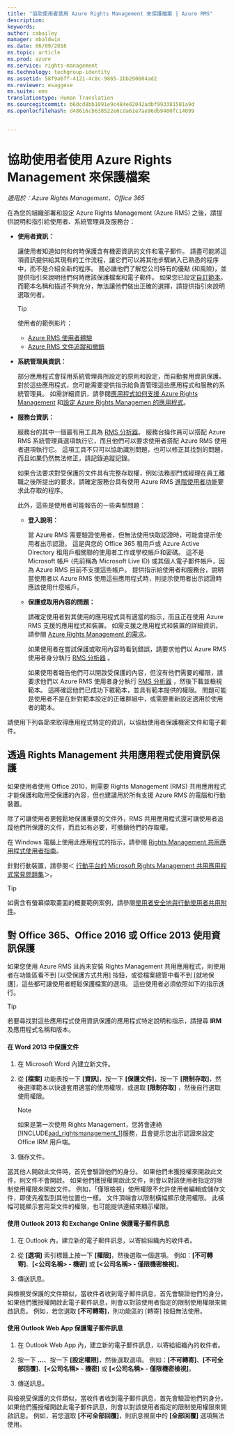 ```yaml
---
title: "協助使用者使用 Azure Rights Management 來保護檔案 | Azure RMS"
description: 
keywords: 
author: cabailey
manager: mbaldwin
ms.date: 06/09/2016
ms.topic: article
ms.prod: azure
ms.service: rights-management
ms.technology: techgroup-identity
ms.assetid: 58f9a6ff-4121-4c8c-9865-1bb290604ad2
ms.reviewer: esaggese
ms.suite: ems
translationtype: Human Translation
ms.sourcegitcommit: b6dcd8bb1091e9c484e02042adbf993381581a9d
ms.openlocfilehash: d48616cb638522e6cda61e7ae96db9480fc14099


---
```


# 協助使用者使用 Azure Rights Management 來保護檔案

*適用於︰Azure Rights Management、Office 365*

在為您的組織部署和設定 Azure Rights Management (Azure RMS) 之後，請提供說明和指引給使用者、系統管理員及服務台：

-   **使用者資訊：**

    讓使用者知道如何和何時保護含有機密資訊的文件和電子郵件。 請盡可能將這項資訊提供給其現有的工作流程，讓它們可以將其他步驟納入已熟悉的程序中，而不是介紹全新的程序。 務必讓他們了解您公司特有的優點 (和風險)，並提供指引來說明他們何時應該保護檔案和電子郵件。 如果您已設定[自訂範本](configure-custom-templates.md)，而範本名稱和描述不夠充分，無法讓他們做出正確的選擇，請提供指引來說明選取何者。

    > [!TIP]
    > 使用者的範例影片：
    >
    > -   [Azure RMS 使用者體驗](http://channel9.msdn.com/Series/Information-Protection/Azure-RMS-user-experience)
    > -   [Azure RMS 文件追蹤和撤銷](http://channel9.msdn.com/Series/Information-Protection/Azure-RMS-Document-Tracking-and-Revocation)

-   **系統管理員資訊：**

    部分應用程式會採用系統管理員所設定的原則和設定，而自動套用資訊保護。 對於這些應用程式，您可能需要提供指示給負責管理這些應用程式和服務的系統管理員。 如需詳細資訊，請參閱[應用程式如何支援 Azure Rights Management](../understand-explore/applications-support.md) 和[設定 Azure Rights Managemen 的應用程式](configure-applications.md)。

-   **服務台資訊：**

    服務台的其中一個最有用工具為 [RMS 分析器](https://www.microsoft.com/en-us/download/details.aspx?id=46437)。 服務台操作員可以搭配 Azure RMS 系統管理員選項執行它，而且他們可以要求使用者搭配 Azure RMS 使用者選項執行它。 這項工具不只可以協助識別問題，也可以修正其找到的問題，而且如果仍然無法修正，請記錄追蹤記錄。

    如果合法要求對受保護的文件具有完整存取權，例如法務部門或經理在員工離職之後所提出的要求，請確定服務台具有使用 Azure RMS [進階使用者功能](configure-super-users.md)要求此存取的程序。

    此外，這些是使用者可能報告的一些典型問題：

    -   **登入說明：**

        當 Azure RMS 需要驗證使用者，但無法使用快取認證時，可能會提示使用者出示認證。 這是與您的 Office 365 租用戶或 Azure Active Directory 租用戶相關聯的使用者工作或學校帳戶和密碼。 這不是 Microsoft 帳戶 (先前稱為 Microsoft Live ID) 或其個人電子郵件帳戶，因為 Azure RMS 目前不支援這些帳戶。 提供指示給使用者和服務台，說明當使用者以 Azure RMS 使用這些應用程式時，則提示使用者出示認證時應該使用什麼帳戶。

    -   **保護或取用內容的問題：**

        請確定使用者對其使用的應用程式具有適當的指示，而且正在使用 Azure RMS 支援的應用程式和裝置。 如需支援之應用程式和裝置的詳細資訊，請參閱 [Azure Rights Management 的需求](../get-started/requirements-azure-rms.md)。

        如果使用者在嘗試保護或取用內容時看到錯誤，請要求他們以 Azure RMS 使用者身分執行 [RMS 分析器](https://www.microsoft.com/en-us/download/details.aspx?id=46437) 。

        如果使用者報告他們可以開啟受保護的內容，但沒有他們需要的權限，請要求他們以 Azure RMS 使用者身分執行 [RMS 分析器](https://www.microsoft.com/en-us/download/details.aspx?id=46437) ，然後下載並檢視範本。 這將確認他們已成功下載範本，並具有範本提供的權限。 問題可能是使用者不是在針對範本設定的正確群組中，或需要重新設定適用於使用者的範本。

請使用下列各節來取得應用程式特定的資訊，以協助使用者保護機密文件和電子郵件。

## 透過 Rights Management 共用應用程式使用資訊保護
如果使用者使用 Office 2010，則需要 Rights Management (RMS) 共用應用程式才能保護和取用受保護的內容，但也建議用於所有支援 Azure RMS 的電腦和行動裝置。

除了可讓使用者更輕鬆地保護重要的文件外，RMS 共用應用程式還可讓使用者追蹤他們所保護的文件，而且如有必要，可撤銷他們的存取權。

在 Windows 電腦上使用此應用程式的指示，請參閱 [Rights Management 共用應用程式使用者指南](../rms-client/sharing-app-user-guide.md)。

針對行動裝置，請參閱＜ [行動平台的 Microsoft Rights Management 共用應用程式常見問題集](http://technet.microsoft.com/dn451248)＞。

> [!TIP]
> 如需含有螢幕擷取畫面的概要範例案例，請參閱[使用者安全地與行動使用者共用附件](../understand-explore/what-admins-users-see.md#users-safely-share-attachments-with-mobile-users)。

## 對 Office 365、Office 2016 或 Office 2013 使用資訊保護
如果您使用 Azure RMS 且尚未安裝 Rights Management 共用應用程式，則使用者在功能區看不到 [以受保護方式共用] 按鈕，或從檔案總管中看不到 [就地保護]，這些都可讓使用者輕鬆保護檔案的選項。 這些使用者必須依照如下的指示進行。

> [!TIP]
> 若要尋找對這些應用程式使用資訊保護的應用程式特定說明和指示，請搜尋 **IRM** 及應用程式名稱和版本。

#### 在 Word 2013 中保護文件

1.  在 Microsoft Word 內建立新文件。

2.  從 **[檔案]** 功能表按一下 **[資訊]**，按一下 **[保護文件]**，按一下 **[限制存取]**，然後選擇範本以快速套用適當的使用權限，或選取 **[限制存取]** ，然後自行選取使用權限。

    > [!NOTE]
    > 如果是第一次使用 Rights Management，您將會連絡[!INCLUDE[aad_rightsmanagement_1](../includes/aad_rightsmanagement_1_md.md)]服務，且會提示您出示認證來設定 Office IRM 用戶端。

3.  儲存文件。

當其他人開啟此文件時，首先會驗證他們的身分。 如果他們未獲授權來開啟此文件，則文件不會開啟。 如果他們獲授權開啟此文件，則會以對該使用者指定的限制使用權限來開啟文件。 例如，「僅限檢視」使用權限不允許使用者編輯或儲存文件，即使先複製到其他位置也一樣。 文件頂端會以限制橫幅顯示使用權限。 此橫幅可能顯示套用至文件的權限，也可能提供連結來顯示權限。

#### 使用 Outlook 2013 和 Exchange Online 保護電子郵件訊息

1.  在 Outlook 內，建立新的電子郵件訊息，以寄給組織內的收件者。

2.  從 **[選項]** 索引標籤上按一下 **[權限]**，然後選取一個選項。 例如：**[不可轉寄]**、**[&lt;公司名稱&gt; - 機密]** 或 **[&lt;公司名稱&gt; - 僅限機密檢視]**。

3.  傳送訊息。

與檢視受保護的文件類似，當收件者收到電子郵件訊息，首先會驗證他們的身分。 如果他們獲授權開啟此電子郵件訊息，則會以對該使用者指定的限制使用權限來開啟訊息。 例如，若您選取 **[不可轉寄]**，則功能區的 [轉寄] 按鈕無法使用。

#### 使用 Outlook Web App 保護電子郵件訊息

1.  在 Outlook Web App 內，建立新的電子郵件訊息，以寄給組織內的收件者。

2.  按一下  **…**、按一下 **[設定權限]**，然後選取選項。 例如：**[不可轉寄]**、**[不可全部回覆]**、**[&lt;公司名稱&gt; - 機密]** 或 **[&lt;公司名稱&gt; - 僅限機密檢視]**。

3.  傳送訊息。

與檢視受保護的文件類似，當收件者收到電子郵件訊息，首先會驗證他們的身分。 如果他們獲授權開啟此電子郵件訊息，則會以對該使用者指定的限制使用權限來開啟訊息。 例如，若您選取 **[不可全部回覆]**，則訊息視窗中的 **[全部回覆]** 選項無法使用。





<!--HONumber=Jun16_HO4-->


